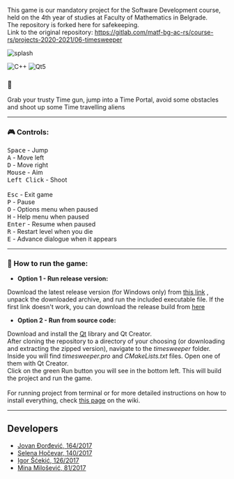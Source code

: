 This game is our mandatory project for the Software Development course, held on the 4th year of studies at Faculty of Mathematics in Belgrade. <br>
The repository is forked here for safekeeping. <br>
Link to the original repository: https://gitlab.com/matf-bg-ac-rs/course-rs/projects-2020-2021/06-timesweeper

![splash](https://gitlab.com/matf-bg-ac-rs/course-rs/projects-2020-2021/06-timesweeper/-/raw/develop/timesweeper/Resources/Other/splash.png)

![C++](https://img.shields.io/badge/C%2B%2B-green) ![Qt5](https://img.shields.io/badge/Qt5-blue)
### :memo:

Grab your trusty Time gun, jump into a Time Portal, avoid some obstacles and shoot up some Time travelling aliens

___
### :video_game: Controls:
<kbd>Space</kbd> - Jump <br>
<kbd>A</kbd> - Move left <br>
<kbd>D</kbd> - Move right <br>
<kbd>Mouse</kbd> - Aim <br>
<kbd>Left Click</kbd> - Shoot <br>
<br>
<kbd>Esc</kbd> - Exit game <br>
<kbd>P</kbd> - Pause <br>
<kbd>O</kbd> - Options menu when paused <br>
<kbd>H</kbd> - Help menu when paused <br>
<kbd>Enter</kbd> - Resume when paused <br>
<kbd>R</kbd> - Restart level when you die <br>
<kbd>E</kbd> - Advance dialogue when it appears <br>
___
### :wrench: How to run the game:

- <b>Option 1 - Run release version:</b><br>

Download the latest release version (for Windows only) from [this link](https://github.com/JovanDjordjevic/Timesweeper/releases/tag/v1.0) , unpack the downloaded archive, and run the included executable file.
If the first link doesn't work, you can download the release build from [here](https://drive.google.com/file/d/16wUC2wYumvYVEjSmNXyy3BSzsWSr-FK0/view?fbclid=IwAR0OSAK7ZAtX_yZeB5KfNBeJ6Q9F8KT6Oh9y-2fTm1h2p8lva4pPOkPO8Ls)

- <b>Option 2 - Run from source code:</b><br>

Download and install the [Qt](https://www.qt.io/) library and Qt Creator. <br>
After cloning the repository to a directory of your choosing (or downloading and extracting the zipped version), navigate to the _timesweeper_ folder. <br>
Inside you will find _timesweeper.pro_ and _CMakeLists.txt_ files. Open one of them with Qt Creator. <br>
Click on the green Run button you will see in the bottom left. This will build the project and run the game.
<br><br>
For running project from terminal or for more detailed instructions on how to install everything, check [this page](https://github.com/JovanDjordjevic/Timesweeper/wiki/Building-and-running-the-project) on the wiki.


___
## Developers

- [Jovan Đorđević, 164/2017](https://gitlab.com/JovanDjordjevic)
- [Selena Hočevar, 140/2017](https://gitlab.com/selena.hocevar)
- [Igor Šćekić, 126/2017](https://gitlab.com/igorsc)
- [Mina Milošević, 81/2017](https://gitlab.com/mina.milosevic)
